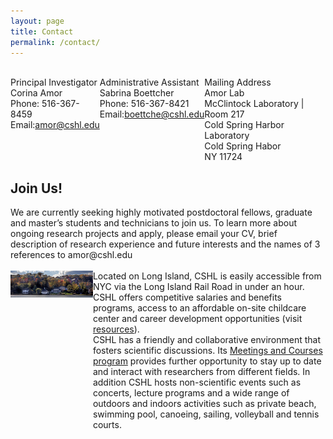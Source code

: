 ```yaml
---
layout: page
title: Contact
permalink: /contact/
---
```

<!-- TODO: Map Pending-->

<!-- - Phone: 123-456-7890
- Mail: [corina@awesome_lab.com](mailto:corina@awesome_lab.com)
 -->

<br>

<div class="row align-items-start">
    <div class="col-md-4">
        <div class="row justify-content-center">
            Principal Investigator
        </div>
        <div class="row justify-content-center">
            Corina Amor
        </div>
        <div class="row justify-content-center">
            Phone: 516-367-8459
        </div>
        <div class="row justify-content-center">
            Email: <a href="mailto:amor@cshl.edu" target="_blank">amor@cshl.edu</a>
        </div>
    </div>
    <div class="col-md-4">
        <div class="row justify-content-center">
            Administrative Assistant
        </div>
        <div class="row justify-content-center">
            Sabrina Boettcher
        </div>
        <div class="row justify-content-center">
            Phone: 516-367-8421
        </div>
        <div class="row justify-content-center">
            Email: <a href="mailto:boettche@cshl.edu" target="_blank">boettche@cshl.edu</a>
        </div>
    </div>
    <div class="col-md-4">
        <div class="row justify-content-center">
            Mailing Address
        </div>
        <div class="row justify-content-center">
            Amor Lab
        </div>
        <div class="row justify-content-center">
            McClintock Laboratory | Room 217
        </div>
        <div class="row justify-content-center">
            Cold Spring Harbor Laboratory
        </div>
        <div class="row justify-content-center">
            Cold Spring Habor
        </div>
        <div class="row justify-content-center">
            NY 11724
        </div>
    </div>
</div>

## Join Us!

<style>
    .row{
        display: flex;
    }

</style>

<div class="row justify-content-center">
    We are currently seeking highly motivated postdoctoral fellows, graduate and master’s students and technicians to join us. To learn more about ongoing research projects and apply, please email your CV, brief description of research experience and future interests and the names of 3 references to amor@cshl.edu
</div>
<br>
<div class="row">
    <div class="col-lg-6">
        <img class="img-responsive" src="../img/cshl_pic_in_join_us.jpeg" style="width:100%"/>
    </div>
    <div class="col-lg-6">
        Located on Long Island, CSHL is easily accessible from NYC via the Long Island Rail Road in under an hour.<br>
        CSHL offers competitive salaries and benefits programs, access to an affordable on-site childcare center and career development opportunities (visit <a href="https://www.cshl.edu/research/postdoctoral-research/">resources</a>).<br>
        CSHL  has a friendly and collaborative environment that fosters scientific discussions. Its <a href="https://meetings.cshl.edu/index.aspx"> Meetings and Courses program</a> provides further opportunity to stay up to date and interact with researchers from different fields. In addition CSHL hosts non-scientific events such as concerts, lecture programs and a wide range of outdoors and indoors activities such as private beach, swimming pool, canoeing, sailing, volleyball and tennis courts.
    </div>
</div>

